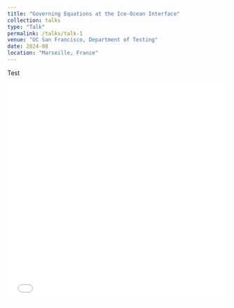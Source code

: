 ```yaml
---
title: "Governing Equations at the Ice-Ocean Interface"
collection: talks
type: "Talk"
permalink: /talks/talk-1
venue: "UC San Francisco, Department of Testing"
date: 2024-08
location: "Marseille, France"
---
```


Test


<iframe src="/files/governing_equations.pdf" width="100%" height="500" frameborder="no" border="0" marginwidth="0" marginheight="0"></iframe>


